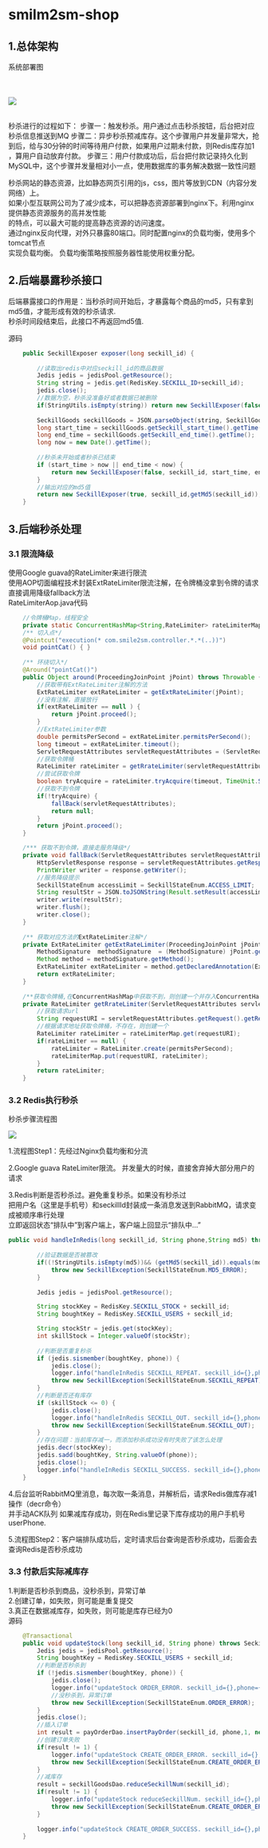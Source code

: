# smilm2sm-shop

## 1.总体架构

系统部署图
<br/><br/><br/><br/>
![](doc/image/arch-1.jpg)
<br/>
<br/>

秒杀进行的过程如下：
步骤一：触发秒杀。用户通过点击秒杀按钮，后台把对应秒杀信息推送到MQ
步骤二：异步秒杀预减库存。这个步骤用户并发量非常大，抢到后，给与30分钟的时间等待用户付款，如果用户过期未付款，则Redis库存加1
，算用户自动放弃付款。
步骤三：用户付款成功后，后台把付款记录持久化到MySQL中，这个步骤并发量相对小一点，使用数据库的事务解决数据一致性问题

秒杀网站的静态资源，比如静态网页引用的js，css，图片等放到CDN（内容分发网络）上。<br/>
如果小型互联网公司为了减少成本，可以把静态资源部署到nginx下。利用nginx提供静态资源服务的高并发性能<br/>
的特点，可以最大可能的提高静态资源的访问速度。
<br/>
通过nginx反向代理，对外只暴露80端口。同时配置nginx的负载均衡，使用多个tomcat节点<br/>
实现负载均衡。 负载均衡策略按照服务器性能使用权重分配。

## 2.后端暴露秒杀接口
后端暴露接口的作用是：当秒杀时间开始后，才暴露每个商品的md5，只有拿到md5值，才能形成有效的秒杀请求.<br/>
秒杀时间段结束后，此接口不再返回md5值.
<br/>

源码<br/>
```java
	public SeckillExposer exposer(long seckill_id) {
		
		//读取出redis中对应seckill_id的商品数据
		Jedis jedis = jedisPool.getResource();
		String string = jedis.get(RedisKey.SECKILL_ID+seckill_id);
		jedis.close();
		//数据为空，秒杀没准备好或者数据已被删除
		if(StringUtils.isEmpty(string)) return new SeckillExposer(false, seckill_id);
		
		SeckillGoods seckillGoods = JSON.parseObject(string, SeckillGoods.class);
		long start_time = seckillGoods.getSeckill_start_time().getTime();
		long end_time = seckillGoods.getSeckill_end_time().getTime();
		long now = new Date().getTime();
		
		//秒杀未开始或者秒杀已结束
		if (start_time > now || end_time < now) {
			return new SeckillExposer(false, seckill_id, start_time, end_time, now);
		}
		//输出对应的md5值
		return new SeckillExposer(true, seckill_id,getMd5(seckill_id));
	}
```

## 3.后端秒杀处理

### 3.1 限流降级
使用Google guava的RateLimiter来进行限流 <br/>
使用AOP切面编程技术封装ExtRateLimiter限流注解，在令牌桶没拿到令牌的请求直接调用降级fallback方法<br/>
RateLimiterAop.java代码 <br/>
```java
	//令牌桶Map，线程安全
	private static ConcurrentHashMap<String,RateLimiter> rateLimiterMap = new ConcurrentHashMap<>();
	/** 切入点*/
	@Pointcut("execution(* com.smile2sm.controller.*.*(..))")
	void pointCat() { }
	
	/** 环绕切入*/
	@Around("pointCat()")
	public Object around(ProceedingJoinPoint jPoint) throws Throwable {
		//获取带有ExtRateLimiter注解的方法
		ExtRateLimiter extRateLimiter = getExtRateLimiter(jPoint);
		//没有注解，直接放行
		if(extRateLimiter == null ) {
			return jPoint.proceed();
		}
		//ExtRateLimiter参数
		double permitsPerSecond = extRateLimiter.permitsPerSecond();
		long timeout = extRateLimiter.timeout();
		ServletRequestAttributes servletRequestAttributes = (ServletRequestAttributes) RequestContextHolder.getRequestAttributes();
		//获取令牌桶
		RateLimiter rateLimiter = getRrateLimiter(servletRequestAttributes, permitsPerSecond);
		//尝试获取令牌
		boolean tryAcquire = rateLimiter.tryAcquire(timeout, TimeUnit.SECONDS);
		//获取不到令牌
		if(!tryAcquire) {
			fallBack(servletRequestAttributes);
			return null;
		}
		return jPoint.proceed();
	}

	/*** 获取不到令牌，直接走服务降级*/
	private void fallBack(ServletRequestAttributes servletRequestAttributes) throws IOException {
		HttpServletResponse response = servletRequestAttributes.getResponse();
		PrintWriter writer = response.getWriter();
		//服务降级提示
		SeckillStateEnum accessLimit = SeckillStateEnum.ACCESS_LIMIT;
		String resultStr = JSON.toJSONString(Result.setResult(accessLimit));
		writer.write(resultStr);
		writer.flush();
		writer.close();
	}
	
	/** 获取对应方法的ExtRateLimiter注解*/
	private ExtRateLimiter getExtRateLimiter(ProceedingJoinPoint jPoint) {
		MethodSignature  methodSignature  = (MethodSignature) jPoint.getSignature();
		Method method = methodSignature.getMethod();
		ExtRateLimiter extRateLimiter = method.getDeclaredAnnotation(ExtRateLimiter.class);
		return extRateLimiter;
	}
	
	/**获取令牌桶,在ConcurrentHashMap中获取不到，则创建一个并存入ConcurrentHashMap中，key为请求的url */
	private RateLimiter getRrateLimiter(ServletRequestAttributes servletRequestAttributes,double permitsPerSecond) {
		//获取请求url
		String requestURI = servletRequestAttributes.getRequest().getRequestURI();
		//根据请求地址获取令牌桶，不存在，则创建一个
		RateLimiter rateLimiter = rateLimiterMap.get(requestURI);
		if(rateLimiter == null) {
			rateLimiter = RateLimiter.create(permitsPerSecond);
			rateLimiterMap.put(requestURI, rateLimiter);
		}		
		return rateLimiter;
	}
```

### 3.2 Redis执行秒杀

秒杀步骤流程图

![](doc/image/arch-seckill.png)

1.流程图Step1：先经过Nginx负载均衡和分流

2.Google guava RateLimiter限流。 并发量大的时候，直接舍弃掉大部分用户的请求

3.Redis判断是否秒杀过。避免重复秒杀。如果没有秒杀过 <br/>
把用户名（这里是手机号）和seckillId封装成一条消息发送到RabbitMQ，请求变成被顺序串行处理 <br/>
立即返回状态“排队中”到客户端上，客户端上回显示“排队中...” 
```java
public void handleInRedis(long seckill_id, String phone,String md5) throws SeckillException {
		
		//验证数据是否被篡改
		if((!StringUtils.isEmpty(md5))&& (getMd5(seckill_id)).equals(md5)) {
			throw new SeckillException(SeckillStateEnum.MD5_ERROR);
		}
		
		Jedis jedis = jedisPool.getResource();

		String stockKey = RedisKey.SECKILL_STOCK + seckill_id;
		String boughtKey = RedisKey.SECKILL_USERS + seckill_id;

		String stockStr = jedis.get(stockKey);
		int skillStock = Integer.valueOf(stockStr);
		
		//判断是否重复秒杀
		if (jedis.sismember(boughtKey, phone)) {
			jedis.close();
			logger.info("handleInRedis SECKILL_REPEAT. seckill_id={},phone={}", seckill_id, phone);
			throw new SeckillException(SeckillStateEnum.SECKILL_REPEAT);
		}
		//判断是否还有库存
		if (skillStock <= 0) {
			jedis.close();
			logger.info("handleInRedis SECKILL_OUT. seckill_id={},phone={}", seckill_id, phone);
			throw new SeckillException(SeckillStateEnum.SECKILL_OUT);
		}
		//存在问题：当前库存减一，而添加秒杀成功没有时失败了该怎么处理
		jedis.decr(stockKey);
		jedis.sadd(boughtKey, String.valueOf(phone));
		jedis.close();
		logger.info("handleInRedis SECKILL_SUCCESS. seckill_id={},phone={}", seckill_id, phone);
	}

```
4.后台监听RabbitMQ里消息，每次取一条消息，并解析后，请求Redis做库存减1操作（decr命令） <br/>
并手动ACK队列 
如果减库存成功，则在Redis里记录下库存成功的用户手机号userPhone.

5.流程图Step2：客户端排队成功后，定时请求后台查询是否秒杀成功，后面会去查询Redis是否秒杀成功 <br/>


### 3.3 付款后实际减库存

1.判断是否秒杀到商品，没秒杀到，异常订单<br/>
2.创建订单，如失败，则可能是重复提交<br/>
3.真正在数据减库存，如失败，则可能是库存已经为0<br/>
源码<br/>
```java
	@Transactional
	public void updateStock(long seckill_id, String phone) throws SeckillException {
		Jedis jedis = jedisPool.getResource();
		String boughtKey = RedisKey.SECKILL_USERS + seckill_id;
		//判断是否秒杀到
		if (!jedis.sismember(boughtKey, phone)) {
			jedis.close();
			logger.info("updateStock ORDER_ERROR. seckill_id={},phone={}", seckill_id, phone);
			//没秒杀到，异常订单
			throw new SeckillException(SeckillStateEnum.ORDER_ERROR);
		}
		jedis.close();	
		//插入订单
		int result = payOrderDao.insertPayOrder(seckill_id, phone,1, new Date());
		//创建订单失败
		if(result != 1) {
			logger.info("updateStock CREATE_ORDER_ERROR. seckill_id={},phone={}", seckill_id, phone);
			throw new SeckillException(SeckillStateEnum.CREATE_ORDER_ERROR);
		}
		//减库存
		result = seckillGoodsDao.reduceSeckillNum(seckill_id);
		if(result != 1) {
			logger.info("updateStock reduceSeckillNum. seckill_id={},phone={}", seckill_id, phone);
			throw new SeckillException(SeckillStateEnum.CREATE_ORDER_ERROR);
		}
		
		logger.info("updateStock CREATE_ORDER_SUCCESS. seckill_id={},phone={}", seckill_id, phone);
	}
```
<br/>

